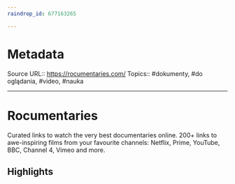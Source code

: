 ```yaml
---
raindrop_id: 677163265

---
```


# Metadata
Source URL:: https://rocumentaries.com/
Topics:: #dokumenty, #do oglądania, #video, #nauka

---
# Rocumentaries

Curated links to watch the very best documentaries online. 200+ links to awe-inspiring films from your favourite channels: Netflix, Prime, YouTube, BBC, Channel 4, Vimeo and more.

## Highlights
